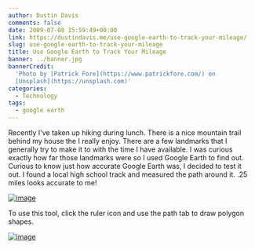 ```yaml
---
author: Dustin Davis
comments: false
date: 2009-07-08 15:59:49+00:00
link: https://dustindavis.me/use-google-earth-to-track-your-mileage/
slug: use-google-earth-to-track-your-mileage
title: Use Google Earth to Track Your Mileage
banner: ../banner.jpg
bannerCredit:
  'Photo by [Patrick Fore](https://www.patrickfore.com/) on
  [Unsplash](https://unsplash.com)'
categories:
  - Technology
tags:
  - google earth
---
```


Recently I've taken up hiking during lunch. There is a nice mountain trail
behind my house the I really enjoy. There are a few landmarks that I generally
try to make it to with the time I have available. I was curious exactly how far
those landmarks were so I used Google Earth to find out. Curious to know just
how accurate Google Earth was, I decided to test it out. I found a local high
school track and measured the path around it. .25 miles looks accurate to me!

[![image](https://dustindavis.me/wp-content/uploads/2009/07/image_thumb.png)](https://dustindavis.me/wp-content/uploads/2009/07/image.png)

To use this tool, click the ruler icon and use the path tab to draw polygon
shapes.

[![image](https://dustindavis.me/wp-content/uploads/2009/07/image_thumb1.png)](https://dustindavis.me/wp-content/uploads/2009/07/image1.png)
